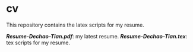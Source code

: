 # cv
This repository contains the latex scripts for my resume.

***Resume-Dechao-Tian.pdf***: my latest resume.
***Resume-Dechao-Tian.tex***: tex scripts for my resume.
